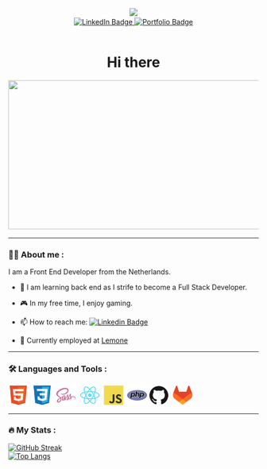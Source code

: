 <div id="header" align="center">
  <img src="https://media.giphy.com/media/M9gbBd9nbDrOTu1Mqx/giphy.gif" width="100"/>
  <div id="badges">
  <a href="https://nl.linkedin.com/in/stephan-vd-m">
    <img src="https://img.shields.io/badge/LinkedIn-blue?style=for-the-badge&logo=linkedin&logoColor=white" alt="LinkedIn Badge"/>
  </a>
  <a href="https://www.stephanvdmeijden.com">
    <img src="https://img.shields.io/badge/-My%20portfolio-important?style=for-the-badge" alt="Portfolio Badge"/>
  </a>
</div>
  <img src="https://komarev.com/ghpvc/?username=aevitas1&style=flat-square&color=blue" alt=""/>
</div>
<div align="center">
  <h1>Hi there</h1>
  <img src="https://media.giphy.com/media/dWesBcTLavkZuG35MI/giphy.gif" width="600" height="300"/>
</div>

---


### :man_technologist: About me :

I am a Front End Developer from the Netherlands.

- :seedling: I am learning back end as I strife to become a Full Stack Developer.

- :video_game: In my free time, I enjoy gaming.

- :mailbox: How to reach me: [![Linkedin Badge](https://img.shields.io/badge/-Stephan-blue?style=flat&logo=Linkedin&logoColor=white)](https://nl.linkedin.com/in/stephan-vd-m)

- :lemon: Currently employed at <a href="https://www.lemone.com">Lemone</a>

---

### :hammer_and_wrench: Languages and Tools :

<div>
  <img src="https://raw.githubusercontent.com/devicons/devicon/master/icons/html5/html5-original.svg" title="HTML5" alt="HTML5" width="40" height="40"/>&nbsp;
  <img src="https://raw.githubusercontent.com/devicons/devicon/master/icons/css3/css3-original.svg" title="CSS3" alt="CSS3" width="40" height="40"/>&nbsp;
  <img src="https://github.com/devicons/devicon/blob/master/icons/sass/sass-original.svg" title="SASS" alt="SASS" width="40" height="40"/>&nbsp;
  <img src="https://raw.githubusercontent.com/devicons/devicon/master/icons/react/react-original.svg" title="React" alt="React" width="40" height="40"/>&nbsp;
  <img src="https://raw.githubusercontent.com/devicons/devicon/master/icons/javascript/javascript-original.svg" title="JavaScript" alt="JavaScript" width="40" height="40"/>&nbsp;
  <img src="https://raw.githubusercontent.com/devicons/devicon/master/icons/php/php-original.svg" title="PHP" alt="PHP" width="40" height="40"/>
  <img src="https://raw.githubusercontent.com/devicons/devicon/master/icons/github/github-original.svg" title="Github" alt="Github" width="40" height="40"/>&nbsp;
  <img src="https://raw.githubusercontent.com/devicons/devicon/master/icons/gitlab/gitlab-original.svg" title="Gitlab" alt="Gitlab" width="40" height="40"/>&nbsp;
  </div>
  
  ---
  
### :fire: My Stats :

[![GitHub Streak](http://github-readme-streak-stats.herokuapp.com?user=aevitas1&theme=holi-theme&hide_border=true&date_format=j%20M%5B%20Y%5D&mode=weekly)](https://git.io/streak-stats) <br>
[![Top Langs](https://github-readme-stats.vercel.app/api/top-langs/?username=aevitas1&layout=compact&theme=vision-friendly-dark)](https://github.com/anuraghazra/github-readme-stats)
<!---
aevitas1/aevitas1 is a ✨ special ✨ repository because its `README.md` (this file) appears on your GitHub profile.
You can click the Preview link to take a look at your changes.
--->

